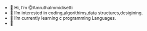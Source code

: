 - 👋 Hi, I’m @AmruthaImmidisetti
- 👀 I’m interested in coding,algorithims,data structures,desigining.
- 🌱 I’m currently learning c programming Languages.
- 💞️ 

<!---
AmruthaImmidisetti/AmruthaImmidisetti is a ✨ special ✨ repository because its `README.md` (this file) appears on your GitHub profile.
You can click the Preview link to take a look at your changes.
--->
